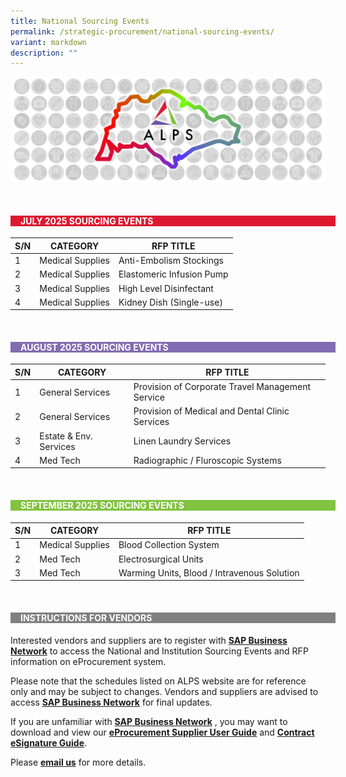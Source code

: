 ```yaml
---
title: National Sourcing Events
permalink: /strategic-procurement/national-sourcing-events/
variant: markdown
description: ""
---
```

![](/images/Procurement/alps_sourcing_events_national_1920x640_clear.png)



<br>
<div style="background-color: #DC1931; padding-left: 1rem; width: 100%" class="section">
			<h4 style="color: white; font-weight: bold; text-align: left;">JULY 2025 SOURCING  EVENTS</h4>
</div>



| S/N | CATEGORY | RFP TITLE	|
| -------- | -------- | -------- |
| 1 | Medical Supplies | Anti-Embolism Stockings |
| 2 | Medical Supplies | Elastomeric Infusion Pump |
| 3 | Medical Supplies | High Level Disinfectant |
| 4 | Medical Supplies | Kidney Dish (Single-use) |



<br>
<div style="background-color: #836DB1; padding-left: 1rem; width: 100%" class="section">
			<h4 style="color: white; font-weight: bold; text-align: left;">AUGUST 2025 SOURCING EVENTS</h4>
</div>



| S/N | CATEGORY | RFP TITLE |
| -------- | -------- | -------- |
| 1 | General Services	| Provision of Corporate Travel Management Service |
| 2 | General Services	| Provision of Medical and Dental Clinic Services |
| 3 | Estate &amp; Env. Services | Linen Laundry Services |
| 4 | Med Tech | Radiographic / Fluroscopic Systems |


<br>
<div style="background-color: #82C341; padding-left: 1rem; width: 100%" class="section">
			<h4 style="color: white; font-weight: bold; text-align: left;">SEPTEMBER 2025 SOURCING EVENTS</h4>
</div>



| S/N | CATEGORY | RFP TITLE |
| -------- | -------- | -------- |
| 1 | Medical Supplies | Blood Collection System |
| 2 | Med Tech | Electrosurgical Units |
| 3 | Med Tech | Warming Units, Blood / Intravenous Solution |



<br>
<div style="background-color: grey; padding-left: 1rem; width: 100%" class="section">
			<h4 style="color: white; font-weight: bold; text-align: left;">INSTRUCTIONS FOR VENDORS</h4>
</div>



Interested vendors and suppliers are to register with **[SAP Business Network](https://supplier.ariba.com/)** to access the National and Institution Sourcing Events and RFP information on eProcurement system.  

Please note that the schedules listed on ALPS website are for reference only and may be subject to changes. Vendors and suppliers are advised to access **[SAP Business Network](https://supplier.ariba.com/)** for final updates.

If you are unfamiliar with **[SAP Business Network](https://supplier.ariba.com/)** , you may want to download and view our **[eProcurement Supplier User Guide](https://for.sg/alps-eprocurement-supplier-user-guide)** and **[Contract eSignature Guide](/files/Sourcing%20Events/contract_esignature_guide.pdf)**.

Please **[email us](mailto:alps_operations@alpshealthcare.com.sg)** for more details.
